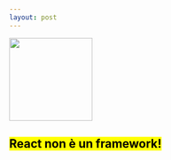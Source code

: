 ```yaml
---
layout: post
---
```

<img style="border: 0; width: 150px; background-color: transparent;" src="./images/react.svg"/>
<h2><mark>React non è un framework!</mark></h2>